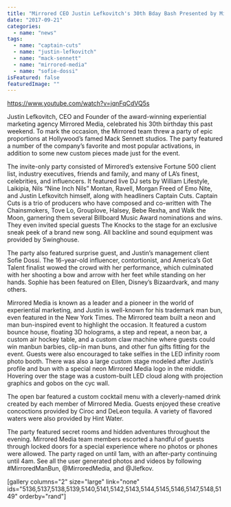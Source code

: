 ```yaml
---
title: "Mirrored CEO Justin Lefkovitch's 30th Bday Bash Presented by Mirrored Media"
date: "2017-09-21"
categories: 
  - name: "news"
tags: 
  - name: "captain-cuts"
  - name: "justin-lefkovitch"
  - name: "mack-sennett"
  - name: "mirrored-media"
  - name: "sofie-dossi"
isFeatured: false
featuredImage: ""
---
```


https://www.youtube.com/watch?v=jqnFqCdVQ5s

Justin Lefkovitch, CEO and Founder of the award-winning experiential marketing agency Mirrored Media, celebrated his 30th birthday this past weekend. To mark the occasion, the Mirrored team threw a party of epic proportions at Hollywood’s famed Mack Sennett studios. The party featured a number of the company’s favorite and most popular activations, in addition to some new custom pieces made just for the event.

The invite-only party consisted of Mirrored’s extensive Fortune 500 client list, industry executives, friends and family, and many of LA’s finest, celebrities, and influencers. It featured live DJ sets by William Lifestyle, Laikipia, Nils “Nine Inch Nils” Montan, Ravell, Morgan Freed of Emo Nite, and Justin Lefkovitch himself, along with headliners Captain Cuts. Captain Cuts is a trio of producers who have composed and co-written with The Chainsmokers, Tove Lo, Grouplove, Halsey, Bebe Rexha, and Walk the Moon, garnering them several Billboard Music Award nominations and wins. They even invited special guests The Knocks to the stage for an exclusive sneak peek of a brand new song. All backline and sound equipment was provided by Swinghouse.

The party also featured surprise guest, and Justin’s management client Sofie Dossi. The 16-year-old influencer, contortionist, and America’s Got Talent finalist wowed the crowd with her performance, which culminated with her shooting a bow and arrow with her feet while standing on her hands. Sophie has been featured on Ellen, Disney’s Bizaardvark, and many others.

Mirrored Media is known as a leader and a pioneer in the world of experiential marketing, and Justin is well-known for his trademark man bun, even featured in the New York Times. The Mirrored team built a neon and man bun-inspired event to highlight the occasion. It featured a custom bounce house, floating 3D holograms, a step and repeat, a neon bar, a custom air hockey table, and a custom claw machine where guests could win manbun barbies, clip-in man buns, and other fun gifts fitting for the event. Guests were also encouraged to take selfies in the LED infinity room photo booth. There was also a large custom stage modeled after Justin’s profile and bun with a special neon Mirrored Media logo in the middle. Hovering over the stage was a custom-built LED cloud along with projection graphics and gobos on the cyc wall.

The open bar featured a custom cocktail menu with a cleverly-named drink created by each member of Mirrored Media. Guests enjoyed these creative concoctions provided by Ciroc and DeLeon tequila. A variety of flavored waters were also provided by Hint Water.

The party featured secret rooms and hidden adventures throughout the evening. Mirrored Media team members escorted a handful of guests through locked doors for a special experience where no photos or phones were allowed. The party raged on until 1am, with an after-party continuing until 4am. See all the user generated photos and videos by following #MirroredManBun, @MirroredMedia, and @Jlefkov.

\[gallery columns="2" size="large" link="none" ids="5136,5137,5138,5139,5140,5141,5142,5143,5144,5145,5146,5147,5148,5149" orderby="rand"\]

